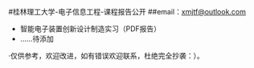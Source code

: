 #桂林理工大学-电子信息工程-课程报告公开
##email：xmjtf@outlook.com

- 智能电子装置创新设计制造实习（PDF报告）
- ……待添加

·仅供参考，欢迎改进，如有错误欢迎联系，杜绝完全抄袭：）。
